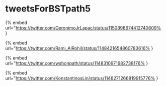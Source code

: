 # tweetsForBSTpath5

{% embed url="https://twitter.com/GeronimoJrLapac/status/1150898674412740609% }

{% embed url="https://twitter.com/Rami_AlRohil/status/1148421654860783616% }

{% embed url="https://twitter.com/wshonpath/status/1148310971682738176% }

{% embed url="https://twitter.com/KonstantinosLin/status/1148271266819915776% }

